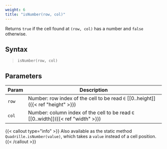 ```yaml
---
weight: 6
title: "isNumber(row, col)"
---
```


Returns `true` if the cell found at `(row, col)` has a number and `false` otherwise.

## Syntax

> `isNumber(row, col)`

## Parameters

| Param | Description                                                                       |
|-------|-----------------------------------------------------------------------------------|
| `row` | Number: row index of the cell to be read `∈` [[0..height]]({{< ref "height" >}})  |
| `col` | Number: column index of the cell to be read `∈` [[0..width]]({{< ref "width" >}}) |

{{< callout type="info" >}}
Also available as the static method `Quadrille.isNumber(value)`, which takes a `value` instead of a cell position.
{{< /callout >}}